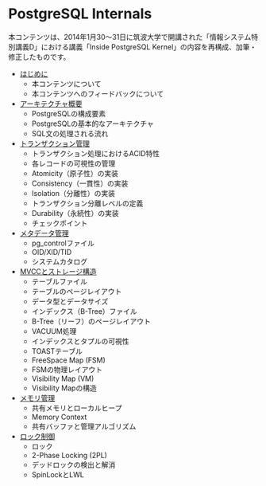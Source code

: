 # PostgreSQL Internals

本コンテンツは、2014年1月30～31日に筑波大学で開講された「情報システム特別講義D」における講義「Inside PostgreSQL Kernel」の内容を再構成、加筆・修正したものです。 

* [はじめに](README.md)
    * 本コンテンツについて
    * 本コンテンツへのフィードバックについて
* [アーキテクチャ概要](chapter1/README.md)
    * PostgreSQLの構成要素
    * PostgreSQLの基本的なアーキテクチャ
    * SQL文の処理される流れ
* [トランザクション管理](chapter2/README.md)
    * トランザクション処理におけるACID特性
    * 各レコードの可視性の管理
    * Atomicity（原子性）の実装
    * Consistency（一貫性）の実装
    * Isolation（分離性）の実装
    * トランザクション分離レベルの定義
    * Durability（永続性）の実装
    * チェックポイント
* [メタデータ管理](chapter3/README.md)
    * pg_controlファイル
    * OID/XID/TID
    * システムカタログ
* [MVCCとストレージ構造](chapter4/README.md)
    * テーブルファイル
    * テーブルのページレイアウト
    * データ型とデータサイズ
    * インデックス（B-Tree）ファイル
    * B-Tree（リーフ）のページレイアウト
    * VACUUM処理
    * インデックスとタプルの可視性
    * TOASTテーブル
    * FreeSpace Map (FSM)
    * FSMの物理レイアウト
    * Visibility Map (VM)
    * Visibility Mapの構造
* [メモリ管理](chapter5/README.md)
    * 共有メモリとローカルヒープ
    * Memory Context
    * 共有バッファと管理アルゴリズム
* [ロック制御](chapter6/README.md)
    * ロック
    * 2-Phase Locking (2PL)
    * デッドロックの検出と解消
    * SpinLockとLWL
